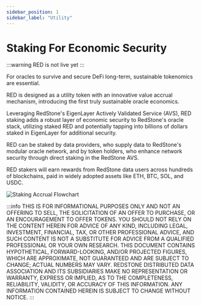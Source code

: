 ```yaml
---
sidebar_position: 1
sidebar_label: "Utility"
---
```


# Staking For Economic Security

:::warning
RED is not live yet
:::

For oracles to survive and secure DeFi long-term, sustainable tokenomics are essential.

RED is designed as a utility token with an innovative value accrual mechanism, introducing the first truly sustainable oracle economics.

Leveraging RedStone's EigenLayer Actively Validated Service (AVS), RED staking adds a robust layer of economic security to RedStone's oracle stack, utilizing staked RED and potentially tapping into billions of dollars staked in EigenLayer for additional security.

RED can be staked by data providers, who supply data to RedStone's modular oracle network, and by token holders, who enhance network security through direct staking in the RedStone AVS.

RED stakers will earn rewards from RedStone data users across hundreds of blockchains, paid in widely adopted assets like ETH, BTC, SOL, and USDC.

![Staking Accrual Flowchart](https://blog.redstone.finance/wp-content/uploads/2025/02/Staking-Accrual-Flowchart-v2.png)

:::info
THIS IS FOR INFORMATIONAL PURPOSES ONLY AND NOT AN OFFERING TO SELL, THE SOLICITATION OF AN OFFER TO PURCHASE, OR AN ENCOURAGEMENT TO OFFER TOKENS. YOU SHOULD NOT RELY ON THE CONTENT HEREIN FOR ADVICE OF ANY KIND, INCLUDING LEGAL, INVESTMENT, FINANCIAL, TAX, OR OTHER PROFESSIONAL ADVICE, AND SUCH CONTENT IS NOT A SUBSTITUTE FOR ADVICE FROM A QUALIFIED PROFESSIONAL OR YOUR OWN RESEARCH. THIS DOCUMENT CONTAINS HYPOTHETICAL, FORWARD-LOOKING, AND/OR PROJECTED FIGURES, WHICH ARE APPROXIMATE, NOT GUARANTEED AND ARE SUBJECT TO CHANGE; ACTUAL NUMBERS MAY VARY. REDSTONE DISTRIBUTED DATA ASSOCIATION AND ITS SUBSIDIARIES MAKE NO REPRESENTATION OR WARRANTY, EXPRESS OR IMPLIED, AS TO THE COMPLETENESS, RELIABILITY, VALIDITY, OR ACCURACY OF THIS INFORMATION. ANY INFORMATION CONTAINED HEREIN IS SUBJECT TO CHANGE WITHOUT NOTICE.
:::